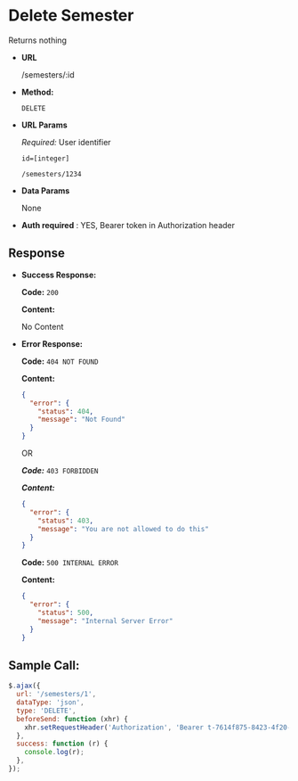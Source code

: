 # Delete Semester

Returns nothing

- **URL**

  /semesters/:id

- **Method:**

  `DELETE`

- **URL Params**

  _Required:_ User identifier

  `id=[integer]`

  `/semesters/1234`

- **Data Params**

  None

- **Auth required** : YES, Bearer token in Authorization header

## Response

- **Success Response:**

  **Code:** `200`

  **Content:**

  No Content

- **Error Response:**

  **Code:** `404 NOT FOUND`

  **Content:**

  ```json
  {
    "error": {
      "status": 404,
      "message": "Not Found"
    }
  }
  ```

  OR

  **_Code:_** `403 FORBIDDEN`

  **_Content:_**

  ```json
  {
    "error": {
      "status": 403,
      "message": "You are not allowed to do this"
    }
  }
  ```

  **Code:** `500 INTERNAL ERROR`

  **Content:**

  ```json
  {
    "error": {
      "status": 500,
      "message": "Internal Server Error"
    }
  }
  ```

## Sample Call:

```javascript
$.ajax({
  url: '/semesters/1',
  dataType: 'json',
  type: 'DELETE',
  beforeSend: function (xhr) {
    xhr.setRequestHeader('Authorization', 'Bearer t-7614f875-8423-4f20-a674-d7cf3096290e');
  },
  success: function (r) {
    console.log(r);
  },
});
```
